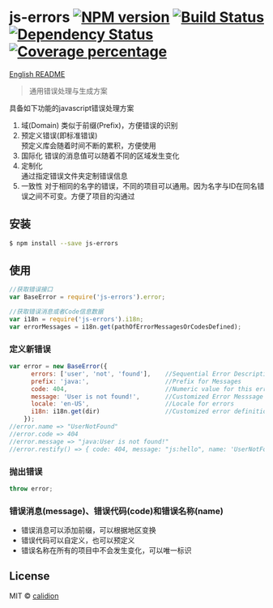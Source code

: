 # js-errors [![NPM version][npm-image]][npm-url] [![Build Status][travis-image]][travis-url] [![Dependency Status][daviddm-image]][daviddm-url] [![Coverage percentage][coveralls-image]][coveralls-url]

[English README](./README.en.md)

> 通用错误处理与生成方案

具备如下功能的javascript错误处理方案
1. 域(Domain)
   类似于前缀(Prefix)，方便错误的识别
2. 预定义错误(即标准错误)   
   预定义库会随着时间不断的累积，方便使用
3. 国际化
   错误的消息值可以随着不同的区域发生变化
4. 定制化  
   通过指定错误文件夹定制错误信息
5. 一致性
   对于相同的名字的错误，不同的项目可以通用。因为名字与ID在同名错误之间不可变。方便了项目的沟通过

## 安装

```sh
$ npm install --save js-errors
```

## 使用

```js
//获取错误接口
var BaseError = require('js-errors').error;

//获取错误消息或者Code信息数据
var i18n = require('js-errors').i18n;
var errorMessages = i18n.get(pathOfErrorMessagesOrCodesDefined);
```

### 定义新错误

```js
var error = new BaseError({
      errors: ['user', 'not', 'found'],    //Sequential Error Description
      prefix: 'java:',                     //Prefix for Messages
      code: 404,                           //Numeric value for this error
      message: 'User is not found!',       //Customized Error Messsage
      locale: 'en-US',                     //Locale for errors
      i18n: i18n.get(dir)                  //Customized error definition directory
    });
//error.name => "UserNotFound"
//error.code => 404
//error.message => "java:User is not found!"
//error.restify() => { code: 404, message: "js:hello", name: 'UserNotFound'}
```

### 抛出错误
```js
throw error;
```

### 错误消息(message)、错误代码(code)和错误名称(name)

* 错误消息可以添加前缀，可以根据地区变换
* 错误代码可以自定义，也可以预定义
* 错误名称在所有的项目中不会发生变化，可以唯一标识


## License

MIT © [calidion](blog.3gcnbeta.com)


[npm-image]: https://badge.fury.io/js/js-errors.svg
[npm-url]: https://npmjs.org/package/js-errors
[travis-image]: https://travis-ci.org/JS-Errors/js-errors.svg
[travis-url]: https://travis-ci.org/JS-Errors/js-errors
[daviddm-image]: https://david-dm.org/js-errors/js-errors.svg?theme=shields.io
[daviddm-url]: https://david-dm.org/js-errors/js-errors
[coveralls-image]: https://coveralls.io/repos/JS-Errors/js-errors/badge.svg?branch=master&service=github
[coveralls-url]: https://coveralls.io/github/JS-Errors/js-errors?branch=master
